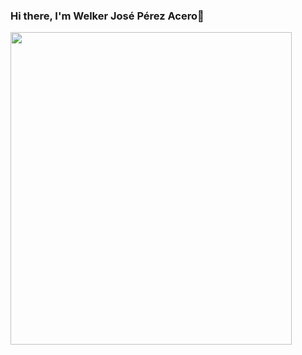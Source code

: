 ### Hi there, I'm Welker José Pérez Acero👋

<img src="https://www.uowmkdu.edu.my/wp-content/uploads/2022/05/radowan-nakif-rehan-cYyqhdbJ9TI-unsplash-scaled.jpg" width="450px" height="500px">

<!--
**WelkerAcero/WelkerAcero** is a ✨ _special_ ✨ repository because its `README.md` (this file) appears on your GitHub profile.

Here are some ideas to get you started:

- 🔭 I’m currently working on ...
- 🌱 I’m currently learning ...
- 👯 I’m looking to collaborate on ...
- 🤔 I’m looking for help with ...
- 💬 Ask me about ...
- 📫 How to reach me: ...
- 😄 Pronouns: ...
- ⚡ Fun fact: ...
-->
